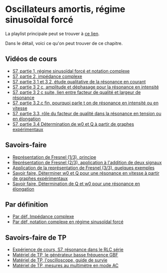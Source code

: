 # Oscillateurs amortis, régime sinusoïdal forcé

La playlist principale peut se trouver à [ce lien](https://youtube.com/playlist?list=PLEABsk5Xlyk5ePc0H28ULaeZX6lVuDNNA).

Dans le détail, voici ce qu'on peut trouver de ce chapitre.

## Vidéos de cours

* [S7, partie 1, régime sinusoïdal forcé et notation complexe](https://youtu.be/mtbVY64U7fQ)
* [S7, partie 2, impédance complexe](https://youtu.be/oarBKzvv-FM)
* [S7, partie 3 1 et 3 2, étude qualitative de la résonance en courant](https://youtu.be/Q1JAPjF6Z6g)
* [S7, partie 3 2 c, amplitude et déphasage pour la résonance en intensité](https://youtu.be/TlPN5o4QIpQ)
* [S7, partie 3 2 c suite, lien entre facteur de qualité et largeur de résonance](https://youtu.be/9LMPM6-Wtjw)
* [S7, partie 3.2.c fin, pourquoi parle t on de résonance en intensité ou en vitesse](https://youtu.be/Xgk6TQCdh2U)
* [S7, partie 3.3, rôle du facteur de qualité dans la résonance en tension ou en élongation](https://youtu.be/RuAecK6hZ9c)
* [S7, partie 3.4 Détermination de w0 et Q à partir de graphes expérimentaux](https://youtu.be/OaDKCosR2VM)

## Savoirs-faire

* [Représentation de Fresnel (1/3), principe](https://youtu.be/L7qd21sR5nU)
* [Représentation de Fresnel (2/3), application à l'addition de deux signaux](https://youtu.be/s9LVY44vB7s)
* [Application de la représentation de Fresnel (3/3), quelques exemples](https://youtu.be/lnbqEsXiMdA)
* [Savoir faire, Déterminer w0 et Q pour une résonance en vitesse à partir de graphes expérimentaux](https://youtu.be/mS3E9z6hokM)
* [Savoir faire, Détermination de Q et w0 pour une résonance en élongation](https://youtu.be/lijzDI59sUE)

## Par définition

* [Par déf, Impédance complexe](https://youtu.be/Bwr80nZXxW8)
* [Par déf, notation complexe en régime sinusoïdal forcé](https://youtu.be/QrAbmfEGpvQ)

## Savoirs-faire de TP

* [Expérience de cours, S7, résonance dans le RLC série](https://youtu.be/eEcj6zSbKr4)
* [Matériel de TP, le générateur basse fréquence GBF](https://youtu.be/cc5qh-ecE2Q)
* [Matériel de TP, l'oscilloscope, guide de survie](https://youtu.be/LvbWWGnyRoc)
* [Matériel de TP, mesures au multimètre en mode AC](https://youtu.be/6rNykh1Suns)

